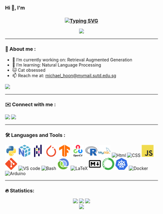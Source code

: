 ### Hi 👋, I'm 

<h3 align="center"><a href="https://git.io/typing-svg">
  <img src="https://readme-typing-svg.herokuapp.com?font=Fira+Code&pause=500&color=81A1C1&random=false&width=500&lines=Michael+Hoon;Data+Science%2C+Natural+Language+Processing" alt="Typing SVG" /></a>
</h3>

<div id="header" align="center">
  <img src="https://i.pinimg.com/originals/23/bd/01/23bd0157d8aaa3885bdd4273e8a91178.gif" width="800"/>
</div>

---

<h3>🔎 About me :</h3>

- 🔭 I’m currently working on: Retrieval Augmented Generation
- 🌱 I’m learning: Natural Language Processing
- 🐱 Cat obsessed
- 📫 Reach me at: michael_hoon@mymail.sutd.edu.sg
<p>
   <a href="https://michael-hoon.github.io/" ><img src="https://img.shields.io/badge/Portfolio-255E63?style=for-the-badge&logo=About.me&logoColor=white"/></a>
</p>

---

<h3>✉️ Connect with me :</h3>
<p>
   <a href="https://www.linkedin.com/in/michaelhoon" ><img src="https://img.shields.io/badge/LinkedIn-0077B5?style=for-the-badge&logo=linkedin&logoColor=white"/></a>
   <a href="https://github.com/michael-hoon" ><img src="https://img.shields.io/badge/GitHub-100000?style=for-the-badge&logo=github&logoColor=white"/></a> 
</p>

---

<h3>🛠 Languages and Tools :</h3>
<p>
   <!-- Python -->
   <img src="https://raw.githubusercontent.com/devicons/devicon/master/icons/python/python-original.svg" alt="Python" width="40" height="40"/></a>
   <!-- Numpy -->
   <img src="https://github.com/devicons/devicon/blob/master/icons/numpy/numpy-original.svg" alt="Numpy" width="40" height="40"/></a>
   <!-- Pandas -->
   <img src="https://github.com/devicons/devicon/blob/master/icons/pandas/pandas-original.svg" alt="Pandas" width="40" height="40"/></a>
   <!-- PyTorch -->
   <img src="https://github.com/devicons/devicon/blob/master/icons/pytorch/pytorch-original.svg" alt="PyTorch" width="40" height="40"/></a>
   <!-- TensorFlow -->
   <img src="https://github.com/devicons/devicon/blob/master/icons/tensorflow/tensorflow-original.svg" alt="TensorFlow" width="40" height="40"/></a>
   <!-- OpenCV -->
   <img src="https://github.com/devicons/devicon/blob/master/icons/opencv/opencv-original-wordmark.svg" alt="OpenCV" width="40" height="40"/></a>
   <!-- R -->
   <img src="https://github.com/devicons/devicon/blob/master/icons/r/r-original.svg" alt="R" width="40" height="40"/></a>
   <!-- mySQL -->
   <img src="https://github.com/devicons/devicon/blob/master/icons/mysql/mysql-original-wordmark.svg" alt="mySQL"  width="40" height="40"/></a>
   <!-- Html -->
   <img src="https://img.icons8.com/color/48/000000/html-5--v1.png" alt="Html" width="40" height="40"/></a>
    <!-- CSS -->
   <img src="https://img.icons8.com/color/48/000000/css3.png" alt="CSS" width="40" height="40"/></a>
   <!-- JavaScript -->
   <img src="https://raw.githubusercontent.com/devicons/devicon/master/icons/javascript/javascript-original.svg" alt="Javascript" width="40" height="40"/></a>
   <!-- Git -->
   <img src="https://raw.githubusercontent.com/devicons/devicon/master/icons/git/git-original.svg" alt="Git" width="40" height="40"/></a>
   <!-- Vs Code -->
   <img src="https://img.icons8.com/fluent/48/000000/visual-studio-code-2019.png" alt="VS code" width="40" height="40"/></a>
   <!-- Bash -->
   <img src="https://img.icons8.com/ios-glyphs/60/79589f/console.png" alt="Bash"  width="40" height="40"/></a>
   <!-- Clojure -->
   <img src="https://github.com/devicons/devicon/blob/master/icons/clojure/clojure-original.svg" alt="Clojure"  width="40" height="40"/></a>
   <!-- LaTeX -->
   <img src="https://static-00.iconduck.com/assets.00/texmaker-icon-2048x2048-2vlpgnou.png" alt="LaTeX"  width="40" height="40"/></a>
   <!-- Markdown -->
   <img src="https://github.com/devicons/devicon/blob/master/icons/markdown/markdown-original.svg" alt="Markdown"  width="40" height="40"/></a>
   <!-- Anaconda -->
   <img src="https://github.com/devicons/devicon/blob/master/icons/anaconda/anaconda-original.svg" alt="Anaconda"  width="40" height="40"/></a>
   <!-- Kubernetes -->
   <img src="https://github.com/devicons/devicon/blob/master/icons/kubernetes/kubernetes-plain.svg" alt="Kubernetes"  width="40" height="40"/></a>
   <!-- Docker -->
   <img src="https://img.icons8.com/fluency/48/000000/docker.png" alt="Docker" width="40" height="40"/></a>
   <!-- Arduino -->
   <img src="https://cdn.worldvectorlogo.com/logos/arduino-1.svg" alt="Arduino" width="40" height="40"/></a>
</p>

---

<h3>🔥 Statistics: </h3>

<div align="center">  
  <img src="https://github-readme-stats.vercel.app/api?username=michael-hoon&show_icons=true&theme=nord&bg_color=0d1117&hide_border=true"/>
  <img src="https://github-readme-stats.vercel.app/api/top-langs/?username=michael-hoon&layout=compact&exclude_repo=Air_Cargo_Forecasting_for_ASEAN&theme=nord&bg_color=0d1117&hide_border=true"/>
  <img src="https://streak-stats.demolab.com?user=michael-hoon&hide_border=true&background=EBEBEB00&stroke=81A1C1&ring=81A1C1&fire=EBEBEB&currStreakNum=EBEBEB&currStreakLabel=EBEBEB&sideLabels=EBEBEB&sideNums=81A1C1"/>
</div>

<div align="center">
  <a href="https://michael-hoon.github.io/" ><img src="https://komarev.com/ghpvc/?username=michael-hoon&style=for-the-badge&color=81A1C1"/></a>
</div>
